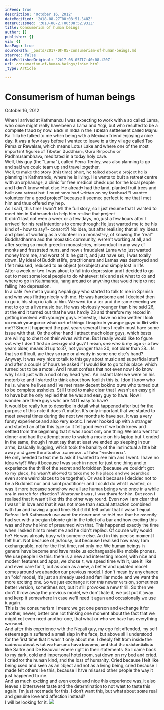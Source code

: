 ```yaml
---
inFeed: true
description: 'October 16, 2012'
dateModified: '2018-08-27T00:08:51.848Z'
datePublished: '2018-08-27T00:08:52.931Z'
title: Consumerism of human beings
author: []
publisher: {}
via: {}
hasPage: true
sourcePath: _posts/2017-08-05-consumerism-of-human-beings.md
starred: false
datePublishedOriginal: '2017-08-05T17:40:08.120Z'
url: consumerism-of-human-beings/index.html
_type: Article

---
```

# **Consumerism of human beings**

October 16, 2012

When I arrived at Kathmandu I was expecting to work with a so called Lama, who once might really have been a Lama and Yogi, but who resulted to be a complete fraud by now. Back in India in the Tibetan settlement called Majnu Ka Tilla he talked to me when being with a Mexican friend enjoying a nice day. It was a few days before I wanted to leave to a tiny village called Tso Pema or Rewalsar, which means Lotus Lake and where one of the most important figures of Tibetan Buddhism, Guru Rinpoche or Padhmasambhava, meditated in a today holy cave.  
Well, this guy (the "Lama"), called Pema Tenley, was also planning to go and said we could team up and travel together.   
Well, to make the story (this time) short, he talked about a project he is planning in Kathmandu, where he is living. He wants to built a retreat centre with an orphanage, a clinic for free medical check ups for the local people and I don't know what else. He already had the land, planted fruit trees and built one retreat hut. I must have had written on my forehead "I want to volunteer for a good project" because it seemed perfect to me that I met him and thus offered my help.  
As I said, this time I won't tell the full story, so I just resume that I wanted to meet him in Kathmandu to help him realise that project.  
It didn't last not even a week or a few days, no, just a few hours after I arrived, for his real intentions to come through: He just wanted me to be his kind of - how to say?- consort?! No idea, but after realising that all my ideas and plans of working as a volunteer in a monastery, of knowing the "real" Buddhadharma and the monastic community, weren't working at all, and after seeing so much greed in monasteries, misconduct in any way of monks and frustrated nuns, and now a fraudulent Lama who just wanted money from me, and worst of it: he got it, and just have sex, I was totally down. My ideal of Buddhist life, practitioners and Lamas was destroyed and I felt misused, reduced to an object (sexobject) and simply lost in life.   
After a week or two I was about to fall into depression and I decided to go out to meet some local people to do whatever: talk and ask what to do and where to go in Kathmandu, hang around or anything that would help to not falling into depression.  
In a café I've met a young Nepali guy who started to talk to me in Spanish and who was flirting nicely with me. He was handsome and I decided then to go to his shop to talk to him. We went for a tea and the same evening we met to go to a live music bar. He was obviously younger than I: he said 26, at the end it turned out that he was hardly 23 and therefore my record in getting involved with younger guys. Honestly, I have no idea wether I look so much younger or what sort of things I inspire in younger guys to flirt with me?! Since it happened the past years several times I really must have some issue with that. On the other hand I attract much older guys, which bests are willing to cheat on their wives with me. But I really would like to figure out why I don't find an average old guy? I mean, one who is my age or a few years older, means 31 up to 37, not younger than 30, not older than 38... Is that so difficult, are they so rare or already in some one else's hand?   
Anyway. It was very nice to talk to this guy about music and superficial stuff and after a couple of hours he asked if I would like to go to his place, which turned out to be a motel. And I must confess that not even now I do know why I said just with a nod of my head 'yes'. An instant later we were on his motorbike and I started to think about how foolish this is. I don't know who he is, where he lives and I've met many decent looking guys who turned out to be complete assholes. Still I tried to make clear that I wasn't an easy girl to have but he only replied that he was and easy guy to have. Now I wonder: are there guys who are NOT easy to have?   
It would be really fun to describe in detail what happened after but for the purpose of this note it doesn't matter. It's only important that we started to meet several times during the next two months to have sex. It was a very funny experience and also very exotic. I never hooked up with a stranger and started an affair this type so it felt good even if we both knew and settled from the beginning that it was about only one thing. We also went for dinner and had the attempt once to watch a movie on his laptop but it ended in the same, though I must say that at least we ended up sleeping in our arms, basically hugging, which took the banality of the instinctual a little bit away and gave the situation some sort of fake "tenderness".  
He only needed to text me to ask if I wanted to see him and I went. I have no idea why!? Was it because I was such in need for just one thing and to experience the thrill of the secret and forbidden (because we couldn't got to my place, he wasn't allowed to take me to his place and we searched even some weird places to be together). Or was it because I decided not to be a Buddhist nun and saint practitioner and I could do what I wanted, or was it more because somehow we all are human beings who once in a while are in search for affection? Whatever it was, I was there for him. But soon I realised that it wasn't like this the other way round. Even now I am clear that I wasn't in love and that it was not more than sexual attraction combined with fun and having a good time. But still it felt unfair that it wasn't equal.   
Before I left Kathmandu we went for dinner and he told me, that he recently had sex with a belgian blonde girl in the toilet of a bar and how exciting this was and how he kind of presumed with that. This happened exactly the time when I asked him to meet me and he didn't replied. Of course why would he? He was already busy with someone else. And in this precise moment I felt hurt. Not because of jealousy, but because I realised how easy I am exchangeable, not for the first time, not only me. We human beings in general have become and have make us exchangeable like mobile phones. We use people like this: there is a new and interesting model, with nice and modern features and apps, we chose it, we spend time with it, use it, like and even care for it, but as soon as a new, a better and updated model comes around we abandon our previous model. I don't mean by any chance an "old" model, it's just an already used and familiar model and we want the more exciting one. So we just exchange it for this newer version, sometimes better version, sometimes not, but it still provokes a new thrill. So then we don't throw away the previous model, we don't hate it, we just put it away and keep it somewhere in case we'll need it again and occasionally we use it again.   
This is the consumerism I mean: we get one person and exchange it for another, newer, better one not thinking one moment about the fact that we might not even need another one, that what or who we have has everything we need.  
And after this experience with the Nepali guy, my ego felt offended, my self esteem again suffered a small slap in the face, but above all I understood for the first time that it wasn't only about me. I deeply felt from inside the sadness about what we humans have become, and that the existentialists like Sartre and De Beauvoir where right in their statements. So I came back to my dark, cold and impersonal hotel room, sat down on my bed and cried. I cried for the human kind, and the loss of humanity. Cried because I felt like being used and seen as an object and not as a living being, cried because I made felt others like this, because I have misused other people the way it just happened to me.  
And as much exciting and even exotic and nice this experience was, it also leaves a bittersweet taste and the determination to not want to taste this again. I'm just not made for this. I don't want this, but what about some real and genuine love and affection instead?  
I will be looking for it.
![](https://the-grid-user-content.s3-us-west-2.amazonaws.com/d6b69d38-929b-4768-81cb-fd2338c1d41c.jpg)